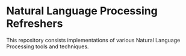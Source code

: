 # Natural Language Processing Refreshers

This repository consists implementations of various Natural Language Processing tools and techniques.
